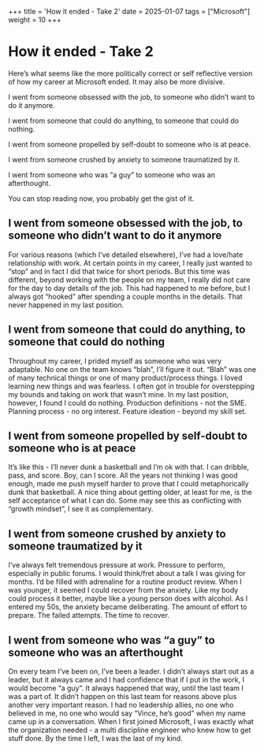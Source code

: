 +++
title = 'How it ended - Take 2'
date = 2025-01-07
tags = ["Microsoft"]
weight = 10
+++

# How it ended - Take 2
Here’s what seems like the more politically correct or self reflective version of how my career at Microsoft ended. It may also be more divisive. 

I went from someone obsessed with the job, to someone who didn’t want to do it anymore. 

I went from someone that could do anything, to someone that could do nothing. 

I went from someone propelled by self-doubt to someone who is at peace.

I went from someone crushed by anxiety to someone traumatized by it. 

I went from someone who was “a guy” to someone who was an afterthought. 

You can stop reading now, you probably get the gist of it. 

## I went from someone obsessed with the job, to someone who didn’t want to do it anymore

For various reasons (which I’ve detailed elsewhere), I’ve had a love/hate relationship with work. At certain points in my career, I really just wanted to “stop” and in fact I did that twice for short periods. But this time was different, beyond working with the people on my team, I really did not care for the day to day details of the job. This had happened to me before, but I always got “hooked” after spending a couple months in the details. That never happened in my last position. 

## I went from someone that could do anything, to someone that could do nothing

Throughout my career, I prided myself as someone who was very adaptable. No one on the team knows “blah”, I’ll figure it out. “Blah” was one of many technical things or one of many product/process things. I loved learning new things and was fearless. I often got in trouble for overstepping my bounds and taking on work that wasn’t mine. In my last position, however, I found I could do nothing. Production definitions \- not the SME. Planning process \- no org interest. Feature ideation \- beyond my skill set. 

## I went from someone propelled by self-doubt to someone who is at peace

It’s like this \- I’ll never dunk a basketball and I’m ok with that. I can dribble, pass, and score. Boy, can I score. All the years not thinking I was good enough, made me push myself harder to prove that I could metaphorically dunk that basketball. A nice thing about getting older, at least for me, is the self acceptance of what I can do. Some may see this as conflicting with “growth mindset”, I see it as complementary. 

## I went from someone crushed by anxiety to someone traumatized by it

I’ve always felt tremendous pressure at work. Pressure to perform, especially in public forums. I would think/fret about a talk I was giving for months. I’d be filled with adrenaline for a routine product review. When I was younger, it seemed I could recover from the anxiety. Like my body could process it better, maybe like a young person does with alcohol. As I entered my 50s, the anxiety became deliberating. The amount of effort to prepare. The failed attempts. The time to recover. 

## I went from someone who was “a guy” to someone who was an afterthought

On every team I’ve been on, I’ve been a leader. I didn’t always start out as a leader, but it always came and I had confidence that if I put in the work, I would become “a guy”. It always happened that way, until the last team I was a part of. It didn’t happen on this last team for reasons above plus another very important reason. I had no leadership allies, no one who believed in me, no one who would say “Vince, he’s good” when my name came up in a conversation. When I first joined Microsoft, I was exactly what the organization needed \- a multi discipline engineer who knew how to get stuff done. By the time I left, I was the last of my kind.